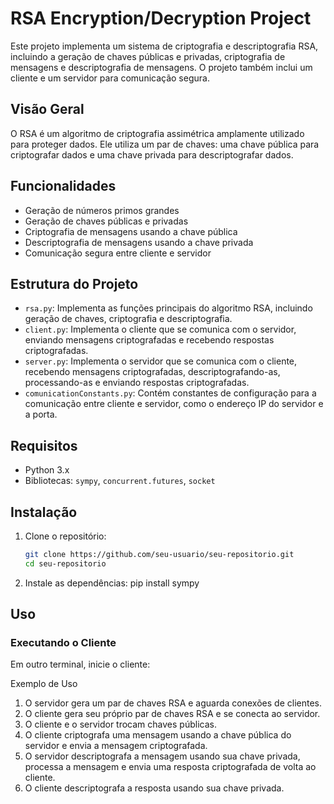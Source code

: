 # RSA Encryption/Decryption Project

Este projeto implementa um sistema de criptografia e descriptografia RSA, incluindo a geração de chaves públicas e privadas, criptografia de mensagens e descriptografia de mensagens. O projeto também inclui um cliente e um servidor para comunicação segura.

## Visão Geral

O RSA é um algoritmo de criptografia assimétrica amplamente utilizado para proteger dados. Ele utiliza um par de chaves: uma chave pública para criptografar dados e uma chave privada para descriptografar dados.

## Funcionalidades

- Geração de números primos grandes
- Geração de chaves públicas e privadas
- Criptografia de mensagens usando a chave pública
- Descriptografia de mensagens usando a chave privada
- Comunicação segura entre cliente e servidor

## Estrutura do Projeto

- `rsa.py`: Implementa as funções principais do algoritmo RSA, incluindo geração de chaves, criptografia e descriptografia.
- `client.py`: Implementa o cliente que se comunica com o servidor, enviando mensagens criptografadas e recebendo respostas criptografadas.
- `server.py`: Implementa o servidor que se comunica com o cliente, recebendo mensagens criptografadas, descriptografando-as, processando-as e enviando respostas criptografadas.
- `comunicationConstants.py`: Contém constantes de configuração para a comunicação entre cliente e servidor, como o endereço IP do servidor e a porta.

## Requisitos

- Python 3.x
- Bibliotecas: `sympy`, `concurrent.futures`, `socket`

## Instalação

1. Clone o repositório:
   ```sh
   git clone https://github.com/seu-usuario/seu-repositorio.git
   cd seu-repositorio

2. Instale as dependências:
    pip install sympy

## Uso

### Executando o Cliente
Em outro terminal, inicie o cliente:

Exemplo de Uso
1. O servidor gera um par de chaves RSA e aguarda conexões de clientes.
2. O cliente gera seu próprio par de chaves RSA e se conecta ao servidor.
3. O cliente e o servidor trocam chaves públicas.
4. O cliente criptografa uma mensagem usando a chave pública do servidor e envia a mensagem criptografada.
5. O servidor descriptografa a mensagem usando sua chave privada, processa a mensagem e envia uma resposta criptografada de volta ao cliente.
6. O cliente descriptografa a resposta usando sua chave privada.